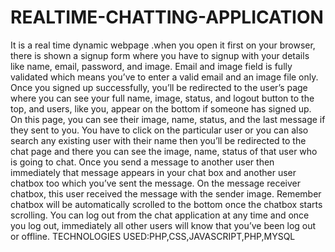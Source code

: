 # REALTIME-CHATTING-APPLICATION
It is a real time dynamic webpage .when you open it first on your browser, there is shown a signup form where you have to signup with your details like name, email, password, and image. Email and image field is fully validated which means you’ve to enter a valid email and an image file only. Once you signed up successfully, you’ll be redirected to the user’s page where you can see your full name, image, status, and logout button to the top, and users, like you, appear on the bottom if someone has signed up.  On this page, you can see their image, name, status, and the last message if they sent to you. You have to click on the particular user or you can also search any existing user with their name then you’ll be redirected to the chat page and there you can see the image, name, status of that user who is going to chat.  Once you send a message to another user then immediately that message appears in your chat box and another user chatbox too which you’ve sent the message. On the message receiver chatbox, this user received the message with the sender image. Remember chatbox will be automatically scrolled to the bottom once the chatbox starts scrolling. You can log out from the chat application at any time and once you log out, immediately all other users will know that you’ve been log out or offline.
TECHNOLOGIES USED:PHP,CSS,JAVASCRIPT,PHP,MYSQL
